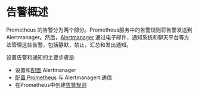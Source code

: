 # 告警概述

Prometheus 的告警分为两个部分。Prometheus服务中的告警规则将告警发送到 Alertmanager。然后，[Alertmanager](alertmanager.md) 通过电子邮件，通知系统和聊天平台等方法管理这些告警，包括静默，禁止，汇总和发出通知。

设置告警和通知的主要步骤是:

* 设置和[配置](configuration.md) Alertmanager
* [配置 Prometheus](../prometheus/configuration/configuration.md#alertmanager\_config) 与 Alertmanagert 通信
* 在Prometheus中创建[告警规则](../prometheus/configuration/alerting\_rules.md)
